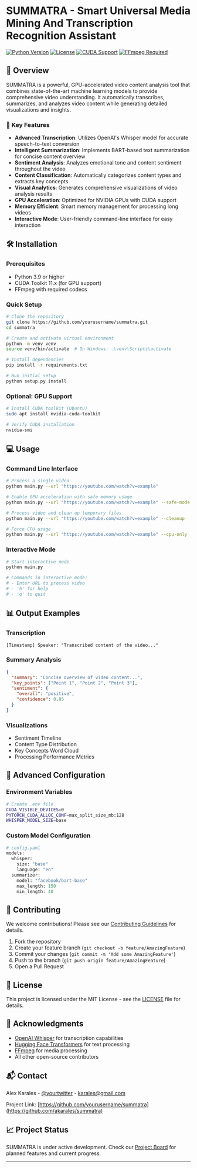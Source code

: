 # SUMMATRA - Smart Universal Media Mining And Transcription Recognition Assistant

[![Python Version](https://img.shields.io/badge/python-3.9%2B-blue.svg)](https://www.python.org/downloads/)
[![License](https://img.shields.io/badge/license-MIT-green.svg)](LICENSE)
[![CUDA Support](https://img.shields.io/badge/CUDA-11.x-green.svg)](https://developer.nvidia.com/cuda-toolkit)
[![FFmpeg Required](https://img.shields.io/badge/FFmpeg-required-red.svg)](https://ffmpeg.org/)

## 🎯 Overview

SUMMATRA is a powerful, GPU-accelerated video content analysis tool that combines state-of-the-art machine learning models to provide comprehensive video understanding. It automatically transcribes, summarizes, and analyzes video content while generating detailed visualizations and insights.

### 🚀 Key Features

- **Advanced Transcription**: Utilizes OpenAI's Whisper model for accurate speech-to-text conversion
- **Intelligent Summarization**: Implements BART-based text summarization for concise content overview
- **Sentiment Analysis**: Analyzes emotional tone and content sentiment throughout the video
- **Content Classification**: Automatically categorizes content types and extracts key concepts
- **Visual Analytics**: Generates comprehensive visualizations of video analysis results
- **GPU Acceleration**: Optimized for NVIDIA GPUs with CUDA support
- **Memory Efficient**: Smart memory management for processing long videos
- **Interactive Mode**: User-friendly command-line interface for easy interaction

## 🛠️ Installation

### Prerequisites

- Python 3.9 or higher
- CUDA Toolkit 11.x (for GPU support)
- FFmpeg with required codecs

### Quick Setup

```bash
# Clone the repository
git clone https://github.com/yourusername/summatra.git
cd summatra

# Create and activate virtual environment
python -m venv venv
source venv/bin/activate  # On Windows: .\venv\Scripts\activate

# Install dependencies
pip install -r requirements.txt

# Run initial setup
python setup.py install
```

### Optional: GPU Support

```bash
# Install CUDA toolkit (Ubuntu)
sudo apt install nvidia-cuda-toolkit

# Verify CUDA installation
nvidia-smi
```

## 💻 Usage

### Command Line Interface

```bash
# Process a single video
python main.py --url "https://youtube.com/watch?v=example"

# Enable GPU acceleration with safe memory usage
python main.py --url "https://youtube.com/watch?v=example" --safe-mode

# Process video and clean up temporary files
python main.py --url "https://youtube.com/watch?v=example" --cleanup

# Force CPU usage
python main.py --url "https://youtube.com/watch?v=example" --cpu-only
```

### Interactive Mode

```bash
# Start interactive mode
python main.py

# Commands in interactive mode:
# - Enter URL to process video
# - 'h' for help
# - 'q' to quit
```

## 📊 Output Examples

### Transcription

```plaintext
[Timestamp] Speaker: "Transcribed content of the video..."
```

### Summary Analysis

```json
{
  "summary": "Concise overview of video content...",
  "key_points": ["Point 1", "Point 2", "Point 3"],
  "sentiment": {
    "overall": "positive",
    "confidence": 0.85
  }
}
```

### Visualizations

- Sentiment Timeline
- Content Type Distribution
- Key Concepts Word Cloud
- Processing Performance Metrics

## 🔧 Advanced Configuration

### Environment Variables

```bash
# Create .env file
CUDA_VISIBLE_DEVICES=0
PYTORCH_CUDA_ALLOC_CONF=max_split_size_mb:128
WHISPER_MODEL_SIZE=base
```

### Custom Model Configuration

```python
# config.yaml
models:
  whisper:
    size: "base"
    language: "en"
  summarizer:
    model: "facebook/bart-base"
    max_length: 150
    min_length: 40
```

## 🤝 Contributing

We welcome contributions! Please see our [Contributing Guidelines](CONTRIBUTING.md) for details.

1. Fork the repository
2. Create your feature branch (`git checkout -b feature/AmazingFeature`)
3. Commit your changes (`git commit -m 'Add some AmazingFeature'`)
4. Push to the branch (`git push origin feature/AmazingFeature`)
5. Open a Pull Request

## 📝 License

This project is licensed under the MIT License - see the [LICENSE](LICENSE) file for details.

## 🙏 Acknowledgments

- [OpenAI Whisper](https://github.com/openai/whisper) for transcription capabilities
- [Hugging Face Transformers](https://github.com/huggingface/transformers) for text processing
- [FFmpeg](https://ffmpeg.org/) for media processing
- All other open-source contributors

## 📬 Contact

Alex Karales - [@yourtwitter](https://x.com/alex_karales) - karales@gmail.com

Project Link: [https://github.com/yourusername/summatra](https://github.com/akarales/summatra)

## 📈 Project Status

SUMMATRA is under active development. Check our [Project Board](https://github.com/yourusername/summatra/projects) for planned features and current progress.

---
